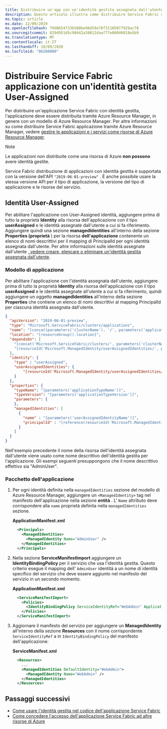 ```yaml
---
title: Distribuire un'app con un'identità gestita assegnata dall'utente
description: Questo articolo illustra come distribuire Service Fabric applicazione con un'identità gestita assegnata dall'utente
ms.topic: article
ms.date: 12/09/2019
ms.openlocfilehash: 79d8654733b580be96d59e78f31105077929ac78
ms.sourcegitcommit: 829d951d5c90442a38012daaf77e86046018e5b9
ms.translationtype: MT
ms.contentlocale: it-IT
ms.lasthandoff: 10/09/2020
ms.locfileid: "86260080"
---
```

# <a name="deploy-service-fabric-application-with-a-user-assigned-managed-identity"></a>Distribuire Service Fabric applicazione con un'identità gestita User-Assigned

Per distribuire un'applicazione Service Fabric con identità gestita, l'applicazione deve essere distribuita tramite Azure Resource Manager, in genere con un modello di Azure Resource Manager. Per altre informazioni su come distribuire Service Fabric applicazione tramite Azure Resource Manager, vedere [gestire le applicazioni e i servizi come risorse di Azure Resource Manager](service-fabric-application-arm-resource.md).

> [!NOTE] 
> 
> Le applicazioni non distribuite come una risorsa di Azure **non possono** avere identità gestite. 
>
> Service Fabric distribuzione di applicazioni con identità gestita è supportata con la versione dell'API `"2019-06-01-preview"` . È anche possibile usare la stessa versione API per il tipo di applicazione, la versione del tipo di applicazione e le risorse del servizio.
>

## <a name="user-assigned-identity"></a>Identità User-Assigned

Per abilitare l'applicazione con User-Assigned identità, aggiungere prima di tutto la proprietà **Identity** alla risorsa dell'applicazione con il tipo **userAssigned** e le identità assegnate dall'utente a cui si fa riferimento. Aggiungere quindi una sezione **managedIdentities** all'interno della sezione **Properties (proprietà** ) per la risorsa **dell'applicazione** contenente un elenco di nomi descrittivi per il mapping di PrincipalId per ogni identità assegnata dall'utente. Per altre informazioni sulle identità assegnate dall'utente [, vedere creare, elencare o eliminare un'identità gestita assegnata dall'utente](../active-directory/managed-identities-azure-resources/how-to-manage-ua-identity-powershell.md).

### <a name="application-template"></a>Modello di applicazione

Per abilitare l'applicazione con l'identità assegnata dall'utente, aggiungere prima di tutto la proprietà **Identity** alla risorsa dell'applicazione con il tipo **userAssigned** e le identità assegnate all'utente a cui si fa riferimento, quindi aggiungere un oggetto **managedIdentities** all'interno della sezione **Properties** che contiene un elenco di nomi descrittivi al mapping PrincipalId per ciascuna identità assegnata dall'utente.

```json
{
  "apiVersion": "2019-06-01-preview",
  "type": "Microsoft.ServiceFabric/clusters/applications",
  "name": "[concat(parameters('clusterName'), '/', parameters('applicationName'))]",
  "location": "[resourceGroup().location]",
  "dependsOn": [
    "[concat('Microsoft.ServiceFabric/clusters/', parameters('clusterName'), '/applicationTypes/', parameters('applicationTypeName'), '/versions/', parameters('applicationTypeVersion'))]",
    "[resourceId('Microsoft.ManagedIdentity/userAssignedIdentities/', parameters('userAssignedIdentityName'))]"
  ],
  "identity": {
    "type" : "userAssigned",
    "userAssignedIdentities": {
        "[resourceId('Microsoft.ManagedIdentity/userAssignedIdentities/', parameters('userAssignedIdentityName'))]": {}
    }
  },
  "properties": {
    "typeName": "[parameters('applicationTypeName')]",
    "typeVersion": "[parameters('applicationTypeVersion')]",
    "parameters": {
    },
    "managedIdentities": [
      {
        "name" : "[parameters('userAssignedIdentityName')]",
        "principalId" : "[reference(resourceId('Microsoft.ManagedIdentity/userAssignedIdentities/', parameters('userAssignedIdentityName')), '2018-11-30').principalId]"
      }
    ]
  }
}
```

Nell'esempio precedente il nome della risorsa dell'identità assegnata dall'utente viene usato come nome descrittivo dell'identità gestita per l'applicazione. Gli esempi seguenti presuppongono che il nome descrittivo effettivo sia "AdminUser".

### <a name="application-package"></a>Pacchetto dell'applicazione

1. Per ogni identità definita nella `managedIdentities` sezione del modello di Azure Resource Manager, aggiungere un `<ManagedIdentity>` tag nel manifesto dell'applicazione nella sezione **entità** . L' `Name` attributo deve corrispondere alla `name` proprietà definita nella `managedIdentities` sezione.

    **ApplicationManifest.xml**

    ```xml
      <Principals>
        <ManagedIdentities>
          <ManagedIdentity Name="AdminUser" />
        </ManagedIdentities>
      </Principals>
    ```

2. Nella sezione **ServiceManifestImport** aggiungere un **IdentityBindingPolicy** per il servizio che usa l'identità gestita. Questo criterio esegue il mapping dell' `AdminUser` identità a un nome di identità specifico del servizio che deve essere aggiunto nel manifesto del servizio in un secondo momento.

    **ApplicationManifest.xml**

    ```xml
      <ServiceManifestImport>
        <Policies>
          <IdentityBindingPolicy ServiceIdentityRef="WebAdmin" ApplicationIdentityRef="AdminUser" />
        </Policies>
      </ServiceManifestImport>
    ```

3. Aggiornare il manifesto del servizio per aggiungere un **ManagedIdentity** all'interno della sezione **Resources** con il nome corrispondente `ServiceIdentityRef` a in `IdentityBindingPolicy` del manifesto dell'applicazione:

    **ServiceManifest.xml**

    ```xml
      <Resources>
        ...
        <ManagedIdentities DefaultIdentity="WebAdmin">
          <ManagedIdentity Name="WebAdmin" />
        </ManagedIdentities>
      </Resources>
    ```

## <a name="next-steps"></a>Passaggi successivi

* [Come usare l'identità gestita nel codice dell'applicazione Service Fabric](how-to-managed-identity-service-fabric-app-code.md)
* [Come concedere l'accesso dell'applicazione Service Fabric ad altre risorse di Azure](how-to-grant-access-other-resources.md)
